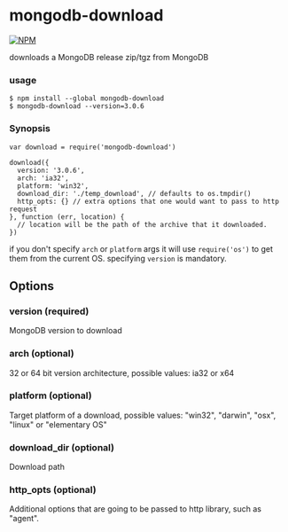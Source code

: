 # mongodb-download

[![NPM](https://nodei.co/npm/mongodb-download.png)](https://nodei.co/npm/mongodb-download/)

downloads a MongoDB release zip/tgz from MongoDB

### usage

```plain
$ npm install --global mongodb-download
$ mongodb-download --version=3.0.6
```

### Synopsis

```
var download = require('mongodb-download')

download({
  version: '3.0.6', 
  arch: 'ia32',
  platform: 'win32',
  download_dir: './temp_download', // defaults to os.tmpdir()
  http_opts: {} // extra options that one would want to pass to http request
}, function (err, location) {
  // location will be the path of the archive that it downloaded.
})
```

if you don't specify `arch` or `platform` args it will use `require('os')` to get them from the current OS. specifying `version` is mandatory.

## Options

### version (required)
MongoDB version to download

### arch (optional)
32 or 64 bit version architecture, possible values: ia32 or x64

### platform (optional)
Target platform of a download, possible values: "win32", "darwin", "osx", "linux" or "elementary OS"  

### download_dir (optional) 
Download path

### http_opts (optional)
Additional options that are going to be passed to http library, such as "agent".
